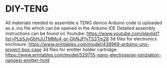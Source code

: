 # DIY-TENG
All materials needed to assemble a TENG device
Arduino code is uploaded as a .ino file which can be opened in the Arduino IDE
Detailed assembly instructions can be found on Youtube: https://www.youtube.com/playlist?list=PLb5JyGbHJUTMMo4-qr-GhNJFfyTS3Tm28
3d files for electronics enclosure: https://www.printables.com/model/438969-arduino-uno-project-box-case
3d files for emitter holder cartridge: https://www.printables.com/model/529755-nano-electrospray-ioniziation-nanoesi-emitter-hold
